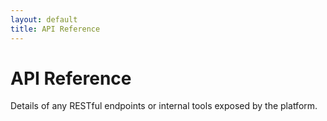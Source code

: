 ```yaml
---
layout: default
title: API Reference
---
```


# API Reference

Details of any RESTful endpoints or internal tools exposed by the platform.
